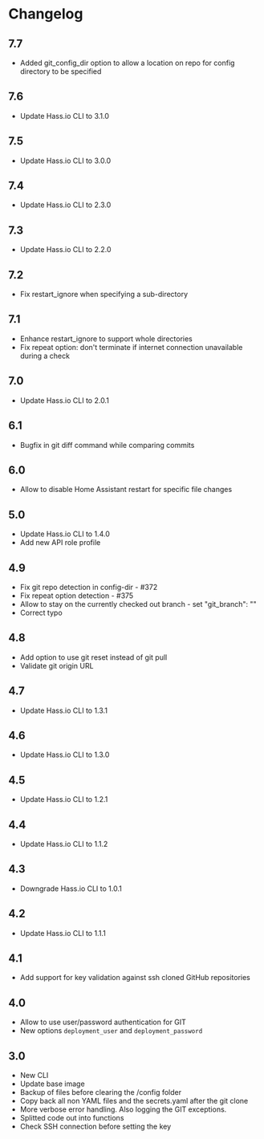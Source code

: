 # Changelog

## 7.7

- Added git_config_dir option to allow a location on repo for config directory to be specified

## 7.6

- Update Hass.io CLI to 3.1.0

## 7.5

- Update Hass.io CLI to 3.0.0

## 7.4

- Update Hass.io CLI to 2.3.0

## 7.3

- Update Hass.io CLI to 2.2.0

## 7.2

- Fix restart_ignore when specifying a sub-directory

## 7.1

- Enhance restart_ignore to support whole directories
- Fix repeat option: don't terminate if internet connection unavailable during a check

## 7.0

- Update Hass.io CLI to 2.0.1

## 6.1

- Bugfix in git diff command while comparing commits

## 6.0

- Allow to disable Home Assistant restart for specific file changes

## 5.0

- Update Hass.io CLI to 1.4.0
- Add new API role profile

## 4.9

- Fix git repo detection in config-dir - #372
- Fix repeat option detection - #375
- Allow to stay on the currently checked out branch - set "git_branch": ""
- Correct typo

## 4.8

- Add option to use git reset instead of git pull
- Validate git origin URL

## 4.7

- Update Hass.io CLI to 1.3.1

## 4.6

- Update Hass.io CLI to 1.3.0

## 4.5

- Update Hass.io CLI to 1.2.1

## 4.4

- Update Hass.io CLI to 1.1.2

## 4.3

- Downgrade Hass.io CLI to 1.0.1

## 4.2

- Update Hass.io CLI to 1.1.1

## 4.1

- Add support for key validation against ssh cloned GitHub repositories

## 4.0

- Allow to use user/password authentication for GIT
- New options `deployment_user` and `deployment_password`

## 3.0

- New CLI
- Update base image
- Backup of files before clearing the /config folder
- Copy back all non YAML files and the secrets.yaml after the git clone
- More verbose error handling. Also logging the GIT exceptions.
- Splitted code out into functions
- Check SSH connection before setting the key
